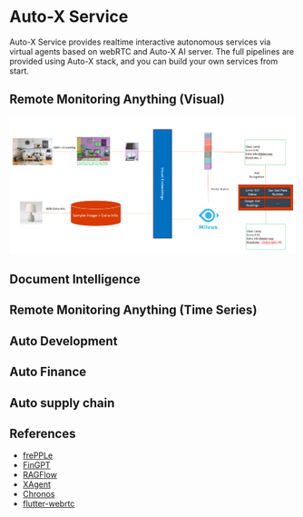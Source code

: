 # Auto-X Service

Auto-X Service provides realtime interactive autonomous services via virtual agents based on webRTC and Auto-X AI server.
The full pipelines are provided using Auto-X stack, and you can build your own services from start.

## Remote Monitoring Anything (Visual)

<div  align="center">
  <img src="../assets/rma_flow.png" width="800"/>
</div>

## Document Intelligence

## Remote Monitoring Anything (Time Series)

## Auto Development

## Auto Finance

## Auto supply chain


## References

- [frePPLe](https://github.com/frePPLe/frepple)
- [FinGPT](https://github.com/AI4Finance-Foundation/FinGPT)
- [RAGFlow](https://github.com/infiniflow/ragflow)
- [XAgent](https://github.com/OpenBMB/XAgent)
- [Chronos](https://github.com/amazon-science/chronos-forecasting)
- [flutter-webrtc](https://github.com/flutter-webrtc/flutter-webrtc)